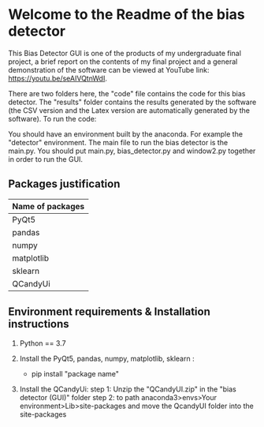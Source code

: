 # Welcome to the Readme of the bias detector

This Bias Detector GUI is one of the products of my undergraduate final project, a brief report on the contents of my final project and a general demonstration of the software can be viewed at YouTube link: https://youtu.be/seAIVQtnWdI.

There are two folders here, the "code" file contains the code for this bias detector. The "results" folder contains the results generated by the software (the CSV version and the Latex version are automatically generated by the software). To run the code:

You should have an environment built by the anaconda. For example the "detector" environment. The main file to run the bias detector is the main.py. You should put main.py, bias_detector.py and window2.py together in order to run the GUI.
## Packages justification



| Name of packages | 
| ---------------- | 
| PyQt5            | 
| pandas           |
| numpy            | 
| matplotlib       |
| sklearn          |
|QCandyUi          |



## Environment requirements & Installation instructions

1. Python == 3.7

2. Install the PyQt5, pandas, numpy, matplotlib, sklearn  :
   - pip install "package name"

3. Install the QCandyUi:
   step 1: Unzip the "QCandyUI.zip" in the "bias detector (GUI)" folder
   step 2: to path  anaconda3>envs>Your environment>Lib>site-packages and move the QcandyUI folder into the site-packages


























